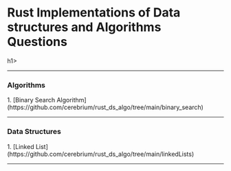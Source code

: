 <h1>Rust Implementations of Data structures and Algorithms Questions</h1>h1>

<hr />

<h3>Algorithms</h3>
1. [Binary Search Algorithm](https://github.com/cerebrium/rust_ds_algo/tree/main/binary_search)


<hr />
<h3>Data Structures</h3>
1. [Linked List](https://github.com/cerebrium/rust_ds_algo/tree/main/linkedLists)

<hr />



